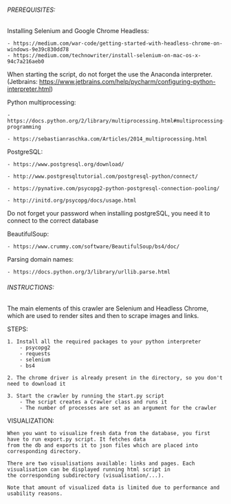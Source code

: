 ###### PREREQUISITES:

Installing Selenium and Google Chrome Headless:

    - https://medium.com/war-code/getting-started-with-headless-chrome-on-windows-9e39c830dd78
    - https://medium.com/technowriter/install-selenium-on-mac-os-x-94c7a216aeb0

When starting the script, do not forget the use the Anaconda interpreter. (Jetbrains: https://www.jetbrains.com/help/pycharm/configuring-python-interpreter.html)

Python multiprocessing:

    - https://docs.python.org/2/library/multiprocessing.html#multiprocessing-programming
    
    - https://sebastianraschka.com/Articles/2014_multiprocessing.html
    
PostgreSQL:

    - https://www.postgresql.org/download/
    
    - http://www.postgresqltutorial.com/postgresql-python/connect/
    
    - https://pynative.com/psycopg2-python-postgresql-connection-pooling/
    
    - http://initd.org/psycopg/docs/usage.html
    
Do not forget your password when installing postgreSQL, you need it to connect to the correct database

BeautifulSoup:
    
    - https://www.crummy.com/software/BeautifulSoup/bs4/doc/
    
Parsing domain names:

    - https://docs.python.org/3/library/urllib.parse.html
    
###### INSTRUCTIONS:
    
The main elements of this crawler are Selenium and Headless Chrome, which are used to render sites and 
then to scrape images and links. 

STEPS:

    1. Install all the required packages to your python interpreter
        - psycopg2
        - requests
        - selenium
        - bs4
        
    2. The chrome driver is already present in the directory, so you don't need to download it
    
    3. Start the crawler by running the start.py script
        - The script creates a Crawler class and runs it
        - The number of processes are set as an argument for the crawler

VISUALIZATION:

    When you want to visualize fresh data from the database, you first have to run export.py script. It fetches data
    from the db and exports it to json files which are placed into corresponding directory. 
    
    There are two visualisations available: links and pages. Each visualisation can be displayed running html script in 
    the corresponding subdirectory (visualisation/...).
    
    Note that amount of visualized data is limited due to performance and usability reasons.